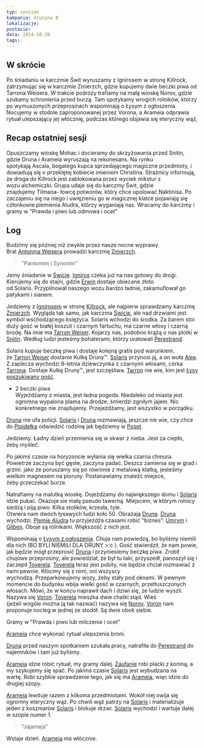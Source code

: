 ```yaml
---
typ: session
kampania: drużyna B
lokalizacje: 
postacie: 
data: 2024-10-20
tags: 
---
```

## W skrócie
Po śniadaniu w karczmie Świt wyruszamy z Ignirosem w stronę Killrock, zatrzymując się w karczmie Zmierzch, gdzie kupujemy dwie beczki piwa od Tarrona Weisera. W trakcie podróży trafiamy na małą wioskę Norov, gdzie szukamy schronienia przed burzą. Tam spotykamy wrogich rolników, którzy po wymuszonych przeprosinach wspominają o Łysym z ogłoszenia. Nocujemy w stodole zaproponowanej przez Vorona, a Arameia odprawia rytuał ulepszający jej włócznię, podczas którego objawia się eteryczny wąż,

## Recap ostatniej sesji
Opuszczamy wioskę Mohac i docieramy do skrzyżowania przed Snitin, gdzie Druna i Arameia wyruszają na rekonesans. Na rynku spotykają Ascala, bogatego kupca sprzedającego magiczne przedmioty, i dowiadują się o przeklętej kobiecie imieniem Christina. Strażnicy informują, że droga do Killrock jest zablokowana przez wyciek mikstur z wozu alchemiczki. Grupa udaje się do karczmy Świt, gdzie znajdujemy Tilmana- łowcę potworów, który chce upolować Naktinisa. Po zaczajeniu się na niego i uwięzieniu go w magicznej klatce pojawiają się członkowie plemienia Aludra, którzy wyganiają nas. Wracamy do karczmy i gramy w "Prawda i piwo lub odmowa i ocet”  
## Log
Budzimy się później niż zwykle przez nasze nocne wyprawy.  
Brat [Antonina Weisera](Antonin%C2%A0Weiser.md) prowadzi karczmę [Zmierzch](../lokacje/Zmierzch.md).  
  
>"Pantomim i Synonim"  
  
Jemy śniadanie w [Świcie](../lokacje/%C5%9Awit.md). [Igniros](../NPC/Igniros.md) czeka już na nas gotowy do drogi. Kierujemy się do stajni, gdzie [Erwin](../NPC/Erwin.md) dostaje obiecane złoto od Solaris. Przypilnował naszego wozu bardzo ładnie, zakamuflował go patykami i sianem.  
  
Jedziemy z [Ignirosem](../NPC/Igniros.md) w stronę [Killrock](../lokacje/Killrock.md), ale najpierw sprawdzamy karczmę [Zmierzch](../lokacje/Zmierzch.md). Wygląda tak samo, jak karczma [Świcie](../lokacje/%C5%9Awit.md), ale nad drzwiami jest symbol wschodzącego księżyca. Solaris wchodzi do środka. Za barem stoi duży gość w białej koszuli i czarnym fartuchu, ma czarne włosy i czarną brodę. Na imie ma [Tarron Weiser](Tarron%C2%A0Weiser.md). Kojarzy nas, podobno krążą o nas plotki w [Snitin](../lokacje/Snitin.md). Według ludzi jesteśmy bohaterami, którzy uratowali [Perestrand](../lokacje/Perestrand.md).  
  
Solaris kupuje beczkę piwa i dostaje kolejną gratis pod warunkiem, że [Tarron Weiser](Tarron%C2%A0Weiser.md) dostanie Kulkę Druny™. [Solaris](../postacie%20graczy/Solaris.md) przynosi ją, a on woła [Aleę](Alea%C2%A0Weiser.md). Z zaplecza wychodzi 9-letnia dziewczynka z czarnymi włosami, córka [Tarrona](Tarron%C2%A0Weiser.md). Dostaje Kulkę Druny™, jest szczęśliwa. [Tarron](Tarron%C2%A0Weiser.md) nie wie, kim jest [Łysy poszukiwany gość](../NPC/%C5%81ysy%20poszukiwany%20go%C5%9B%C4%87.md).  
+ 2 beczki piwa  
Wyjeżdżamy z miasta, jest ładna pogoda. Niedaleko od miasta jest ogromna wypalona plama na drodze, śmierdzi zgniłym jajem. Nic konkretnego nie znajdujemy. Przejeżdżamy, jest wszystko w porządku.  
  
[Druna](../postacie%20graczy/Druna.md) nie ufa policji. [Solaris](../postacie%20graczy/Solaris.md) i [Druna](../postacie%20graczy/Druna.md) rozmawiają, jeszcze nie wie, czy chce do [Pipidełka](../lokacje/Pipide%C5%82ko.md) odwiedzić rodzinę jak będziemy w [Poset](../lokacje/Poset.md).  
  
Jedziemy. Ładny dzień przemienia się w skwar z nieba. Jest za ciepło, żeby myśleć.  
  
Po jakimś czasie na horyzoncie wyłania się wielka czarna chmura. Powietrze zaczyna być gęste, zaczyna padać. Deszcz zamienia się w grad i grzmi. jako że poruszamy się po równinie z metalową klatką, jesteśmy wielkim magnesem na pioruny. Postanawiamy znaleźć miejsce, żeby przeczekać burze.  
  
Natrafiamy na malutką wioskę. Dojeżdżamy do największego domu i [Solaris](../postacie%20graczy/Solaris.md) idzie pukać. Okazuje sie małą pseudo tawerną. Miejscem, w którym rolnicy siedzą i piją piwo. Kilka stolików, krzesła, tyle.  
Otwiera nam dwóch łysawych ludzi koło 50. Obrażają [Drunę](../postacie%20graczy/Druna.md). [Druna](../postacie%20graczy/Druna.md) wychodzi. [Plemię Aludra](Plemi%C4%99%C2%A0Aludra.md) tu przyjeżdża czasami robić "biznes". [Umrym](../NPC/Umrym.md) i [Gilben](../NPC/Gilben.md). Oboje są rolnikami. Większość z nich jest.  
  
Wspominają o [Łysym z ogłoszenia](../NPC/%C5%81ysy%20poszukiwany%20go%C5%9B%C4%87.md). Chuja nam powiedzą, bo byliśmy niemili dla nich (BO BYLI NIEMILI DLA DRUNY >:c ). Gość stwierdził, że nam powie, jak będzie mógł przeprosić [Druna](../postacie%20graczy/Druna.md) i przyniesiemy beczkę piwa. Zrobił chujowe przeprosiny, ale powiedział, że był tu taki, przyszedł, panoszył się i zaczepił [Toverela](../NPC/Toverel.md). [Toverela](../NPC/Toverel.md) teraz jest pobity, nie będzie chciał rozmawiać z nami pewnie. Kłócimy się z nimi, oni wszyscy wychodzą. Przeparkowujemy wozy, żeby stały pod oknami. W pewnym momencie do budynku wbija wielki gość w czarnych, przetłuszczonych włosach. Mówi, że w końcu naprawił dach i dziwi się, ze ludzie wyszli. Nazywa się [Voron](../NPC/Voron.md). [Toverela](../NPC/Toverel.md) mieszka dwie chatki stąd. Wieś (jeżeli wogóle można ją tak nazwać) nazywa się [Norov](../lokacje/Norov.md). [Voron](../NPC/Voron.md) nam proponuje nocleg w jednej ze stodół. Są dwie obok siebie.  
  
Gramy w "Prawda i piwo lub milczenie i ocet"  
  
[Arameia](../postacie%20graczy/Arameia.md) chce wykonać rytuał ulepszenia broni.  
  
[Druna](../postacie%20graczy/Druna.md) przed naszym spotkaniem szukała pracy, natrafiła do [Perestrand](../lokacje/Perestrand.md) do najemników i tam już byliśmy.  
  
[Arameia](../postacie%20graczy/Arameia.md) idzie robić rytuał, my gramy dalej. [Zaufanie](../postacie%20graczy/Zaufanie.md) robi placki z koniną, a my szykujemy się spać. Po jakimś czasie [Solaris](../postacie%20graczy/Solaris.md) jest wybudzana na wartę. Robi szybkie sprawdzenie tego, jak się ma [Arameia](../postacie%20graczy/Arameia.md), więc idzie do drugiej szopy.  
  
[Arameia](../postacie%20graczy/Arameia.md) lewituje razem z kilkoma przedmiotami. Wokół niej owija się ogromny eteryczny wąż. Po chwili wąż patrzy na [Solaris](../postacie%20graczy/Solaris.md) i materializuje jeden z koszmarów [Solaris](../postacie%20graczy/Solaris.md) i blokuje drzwi. [Solaris](../postacie%20graczy/Solaris.md) wychodzi i wartuje dalej w szopie numer 1.  
  
>"Jajameja"  
  
Wstaje dzień. [Arameia](../postacie%20graczy/Arameia.md) ma włócznie.
